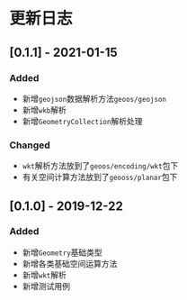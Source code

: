 # 更新日志

## [0.1.1] - 2021-01-15
### Added
- 新增`geojson`数据解析方法`geoos/geojson`
- 新增`wkb`解析
- 新增`GeometryCollection`解析处理
### Changed
- `wkt`解析方法放到了`geoos/encoding/wkt`包下
- 有关空间计算方法放到了`geooss/planar`包下

## [0.1.0] - 2019-12-22
### Added
- 新增`Geometry`基础类型
- 新增各类基础空间运算方法
- 新增`wkt`解析
- 新增测试用例
